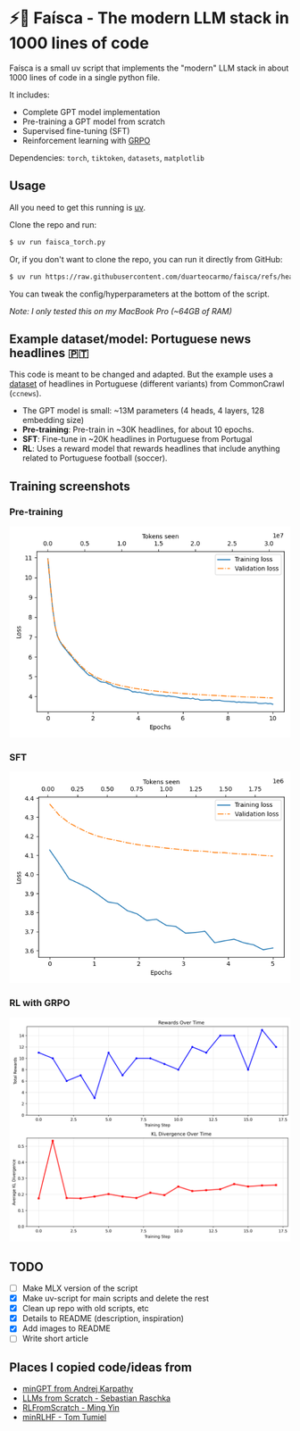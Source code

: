 # ⚡️🐐 Faísca - The modern LLM stack in 1000 lines of code

Faísca is a small uv script that implements the "modern" LLM stack in about 1000 lines of code in a single python file.

It includes:

- Complete GPT model implementation
- Pre-training a GPT model from scratch
- Supervised fine-tuning (SFT)
- Reinforcement learning with [GRPO](<https://en.wikipedia.org/wiki/Policy_gradient_method#Group_Relative_Policy_Optimization_(GRPO)>)

Dependencies: `torch`, `tiktoken`, `datasets`, `matplotlib`

## Usage

All you need to get this running is [uv](https://docs.astral.sh/uv/getting-started/installation/).

Clone the repo and run:

```bash
$ uv run faisca_torch.py
```

Or, if you don't want to clone the repo, you can run it directly from GitHub:

```bash
$ uv run https://raw.githubusercontent.com/duarteocarmo/faisca/refs/heads/master/faisca_torch.py
```

You can tweak the config/hyperparameters at the bottom of the script.

_Note: I only tested this on my MacBook Pro (~64GB of RAM)_

## Example dataset/model: Portuguese news headlines 🇵🇹

This code is meant to be changed and adapted. But the example uses a [dataset](https://huggingface.co/datasets/duarteocarmo/ccnews-titles-2016) of headlines in Portuguese (different variants) from CommonCrawl (`ccnews`).

- The GPT model is small: ~13M parameters (4 heads, 4 layers, 128 embedding size)
- **Pre-training**: Pre-train in ~30K headlines, for about 10 epochs.
- **SFT**: Fine-tune in ~20K headlines in Portuguese from Portugal
- **RL**: Uses a reward model that rewards headlines that include anything related to Portuguese football (soccer).

## Training screenshots

### Pre-training

![Pre-training screenshot](./readme/faisca_2025-10-04_22-02-58.png)

### SFT

![SFT screenshot](./readme/faisca_2025-10-04_22-02-58_sft.png)

### RL with GRPO

![RL screenshot](./readme/faisca_2025-10-07_20-21-28_rl.png)

## TODO

- [ ] Make MLX version of the script
- [x] Make uv-script for main scripts and delete the rest
- [x] Clean up repo with old scripts, etc
- [x] Details to README (description, inspiration)
- [x] Add images to README
- [ ] Write short article

## Places I copied code/ideas from

- [minGPT from Andrej Karpathy](https://github.com/karpathy/minGPT)
- [LLMs from Scratch - Sebastian Raschka](https://github.com/rasbt/LLMs-from-scratch)
- [RLFromScratch - Ming Yin](https://github.com/mingyin0312/RLFromScratch)
- [minRLHF - Tom Tumiel](https://github.com/ttumiel/minRLHF)
